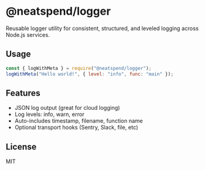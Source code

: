 # @neatspend/logger

Reusable logger utility for consistent, structured, and leveled logging across Node.js services.

## Usage

```js
const { logWithMeta } = require("@neatspend/logger");
logWithMeta("Hello world!", { level: "info", func: "main" });
```

## Features

- JSON log output (great for cloud logging)
- Log levels: info, warn, error
- Auto-includes timestamp, filename, function name
- Optional transport hooks (Sentry, Slack, file, etc)

## License

MIT
